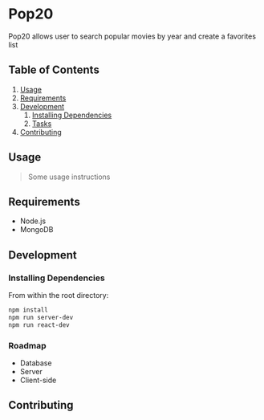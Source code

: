 # Pop20 
Pop20 allows user to search popular movies by year and create a favorites list 

## Table of Contents

1. [Usage](#Usage)
1. [Requirements](#requirements)
1. [Development](#development)
    1. [Installing Dependencies](#installing-dependencies)
    1. [Tasks](#tasks)
1. [Contributing](#contributing)

## Usage

> Some usage instructions

## Requirements
- Node.js
- MongoDB 

## Development

### Installing Dependencies

From within the root directory:

```sh
npm install
npm run server-dev 
npm run react-dev 
```

### Roadmap

- Database
- Server
- Client-side

## Contributing